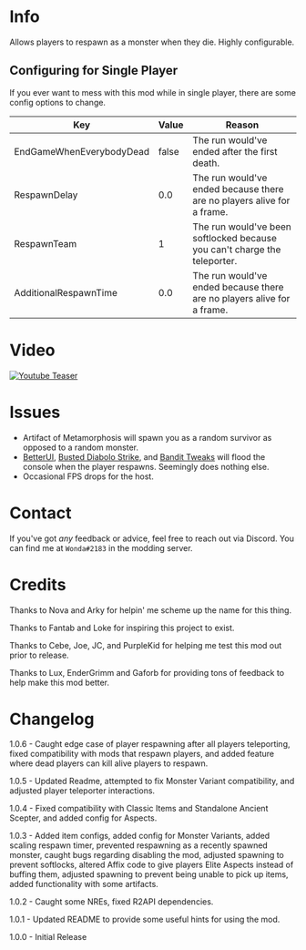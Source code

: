 ﻿
# Info

Allows players to respawn as a monster when they die. Highly configurable.

## Configuring for Single Player

If you ever want to mess with this mod while in single player, there are some config options to change.

| Key | Value | Reason |
|---|---|---|
|EndGameWhenEverybodyDead|false|The run would've ended after the first death.|
|RespawnDelay|0.0|The run would've ended because there are no players alive for a frame.|
|RespawnTeam|1|The run would've been softlocked because you can't charge the teleporter.|
|AdditionalRespawnTime|0.0|The run would've ended because there are no players alive for a frame.|

# Video

[![Youtube Teaser](https://img.youtube.com/vi/4BdSJ4V8CPI/0.jpg)](https://www.youtube.com/watch?v=4BdSJ4V8CPI)

# Issues

- Artifact of Metamorphosis will spawn you as a random survivor as opposed to a random monster.
- [BetterUI](https://thunderstore.io/package/XoXFaby/BetterUI/), [Busted Diabolo Strike](https://thunderstore.io/package/farofus/Captain_Busted_Diablo_Strike/), and [Bandit Tweaks](https://thunderstore.io/package/Moffein/Bandit_Tweaks/) will flood the console when the player respawns. Seemingly does nothing else.
- Occasional FPS drops for the host.

# Contact

If you've got *any* feedback or advice, feel free to reach out via Discord. You can find me at `Wonda#2183` in the modding server.

# Credits

Thanks to Nova and Arky for helpin' me scheme up the name for this thing.

Thanks to Fantab and Loke for inspiring this project to exist. 

Thanks to Cebe, Joe, JC, and PurpleKid for helping me test this mod out prior to release.

Thanks to Lux, EnderGrimm and Gaforb for providing tons of feedback to help make this mod better.

# Changelog

1.0.6 - Caught edge case of player respawning after all players teleporting, fixed compatibility with mods that respawn players, and added feature where dead players can kill alive players to respawn.

1.0.5 - Updated Readme, attempted to fix Monster Variant compatibility, and adjusted player teleporter interactions.

1.0.4 - Fixed compatibility with Classic Items and Standalone Ancient Scepter, and added config for Aspects.

1.0.3 - Added item configs, added config for Monster Variants, added scaling respawn timer, prevented respawning as a recently spawned monster, caught bugs regarding disabling the mod, adjusted spawning to prevent softlocks, altered Affix code to give players Elite Aspects instead of buffing them, adjusted spawning to prevent being unable to pick up items, added functionality with some artifacts.

1.0.2 - Caught some NREs, fixed R2API dependencies.

1.0.1 - Updated README to provide some useful hints for using the mod.

1.0.0 - Initial Release